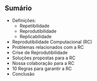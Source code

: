 ## Sumário

- Definições:
  - Repetibilidade
  - Reprodutibilidade
  - Replicabilidade
- Reprodutibilidade Computacional (RC)
- Problemas relacionados com a RC
- Crise de Reprodutibilidade
- Soluções propostas para a RC
- Nossa colaboração para a RC
- 10 Regras para garantir a RC
- Conclusão
